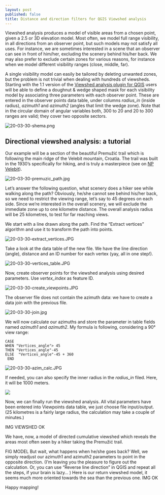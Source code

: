 ```yaml
---
layout: post
published: false
title: Distance and direction filters for QGIS Viewshed analysis
---
```


Viewshed analysis produces a model of visible areas from a chosen point, given a 2.5 or 3D elevation model. Most often, we model full range visibility, in all directions from an observer point, but such models may not satisfy all uses. For instance, we are sometimes interested in a scene that an observer can see in front of him/her, excluding the scenery behind his/her back. We may also prefer to exclude certain zones for various reasons, for instance when we model different visibility ranges (close, middle, far). 

A single visibility model can easily be tailored by deleting unwanted zones, but the problem is not trivial when dealing with hundreds of viewsheds. Starting with the 1.1 version of the [Viewshed analysis plugin for QGIS]( http://www.zoran-cuckovic.github.io/QGIS-visibility-analysis/) users will be able to define a doughnut & wedge shaped mask for each visibility model by associating three parameters with each observer point. These are entered in the observer points data table, under columns *radius_in* (inside radius), *azimuth1* and *azimuth2* (angles that limit the wedge zone). Note that in the circular domain of angular variables both, 300 to 20 and 20 to 300 ranges are valid; they cover two opposite sectors. 

![20-03-30-shema.png]({{site.baseurl}}/figures/20-03-30-shema.png)


## Directional viewshed analysis: a tutorial

Our example will be a section of the beautiful Premužić trail which is following the main ridge of the Velebit mountain, Croatia. The trail was built in the 1930’s specifically for hiking, and is truly a masterpiece (see on [NP Velebit](http://www.np-sjeverni-velebit.hr/posjeti/lokaliteti/premuzicevastaza/?lang=en)). 

![20-03-30-premuzic_path.jpg]({{site.baseurl}}/figures/20-03-30-premuzic_path.jpg)

Let’s answer the following question, what scenery does a hiker see while walking along the path? Obviously, he/she cannot see behind his/her back, so we need to restrict the viewing range, let’s say to 45 degrees on each side. Since we’re interested in the overall scenery, we will exclude the immediate zone up to one kilometre distance. The overall analysis radius will be 25 kilometres, to test for far reaching views. 

We start with a line drawn along the path. Find the “Extract vertices” algorithm and use it to transform the path into points. 

![20-03-30-extract_vertices.JPG]({{site.baseurl}}/figures/20-03-30-extract_vertices.JPG)

Take a look at the data table of the new file. We have the line direction (angle), distance and an ID number for each vertex (yay, all in one step!).

![20-03-30-vertices_table.JPG]({{site.baseurl}}/figures/20-03-30-vertices_table.JPG)


Now, create observer points for the viewshed analysis using desired parameters. Use *vertex_index* as feature ID. 

![20-03-30-create_viewpoints.JPG]({{site.baseurl}}/figures/20-03-30-create_viewpoints.JPG)



The observer file does not contain the azimuth data: we have to create a data join with the previous file.

![20-03-30-join.jpg]({{site.baseurl}}/figures/20-03-30-join.jpg)


We will now calculate our azimuths and store the parameter in table fields named *azimuth1* and *azimuth2*. My formula is following, considering a 90° view range: 
```
CASE 
WHEN "Vertices_angle"> 45
THEN "Vertices_angle"-45
ELSE  "Vertices_angle"-45 + 360
 END
```
![20-03-30-azim_calc.JPG]({{site.baseurl}}/figures/20-03-30-azim_calc.JPG)


If needed, you can also specify the inner radius in the *radius_in* filed. Here, it will be 1000 meters. 

![]({{site.baseurl}}/figures/20-03-30-radius_in.jpg)


Now, we can finally run the viewshed analysis. All vital parameters have been entered into Viewpoints data table, we just choose file input/output. (25 kilometres is a fairly large radius, the calculation may take a couple of minutes.)


IMG VIEWSHED OK

We have, now, a model of directed cumulative viewshed which reveals the areas most often seen by a hiker taking the Premužić trail. 


FIG MODEL
But wait, what happens when he/she goes back? Well, we simply readjust our azimuth1 and azimuth2 parameters to point in the opposite direction. (I’m leaving you the pleasure to figure out the calculation. Or, you can use “Reverse line direction” in QGIS and repeat all the steps, if your brain is lazy… ) 
Here is our return viewshed model, it seems much more oriented towards the sea than the previous one. 
IMG OK

Happy mapping!
